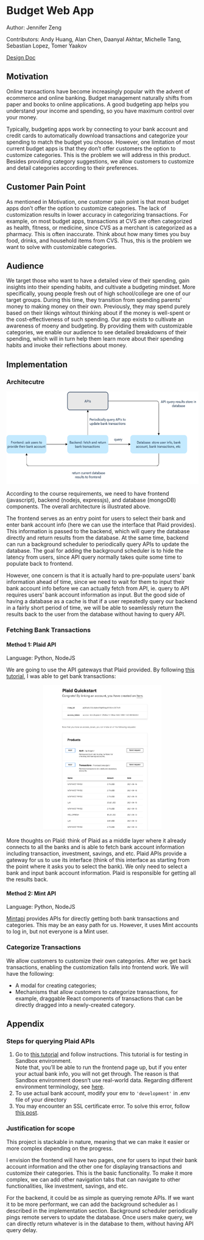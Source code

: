 # Budget Web App 
Author: Jennifer Zeng

Contributors: Andy Huang, Alan Chen, Daanyal Akhtar, Michelle Tang, Sebastian Lopez, Tomer Yaakov

[Design Doc](https://docs.google.com/document/d/1yhA75AGxCYOdqQVFb3dU0rH4Cb3hcuQu0ZmYiSqXpFA/edit#heading=h.wmr0r83w17jn)

## Motivation 
Online transactions have become increasingly popular with the advent of ecommerce and online banking. 
Budget management naturally shifts from paper and books to online applications. 
A good budgeting app helps you understand your income and spending, so you have maximum control over your money. 

Typically, budgeting apps work by connecting to your bank account and credit cards to automatically download 
transactions and categorize your spending to match the budget you choose. However, one limitation of most 
current budget apps is that they don’t offer customers the option to customize categories. 
This is the problem we will address in this product. 
Besides providing category suggestions, we allow customers to customize and detail categories according to their preferences. 


## Customer Pain Point 
As mentioned in Motivation, one customer pain point is that most budget apps don’t offer 
the option to customize categories. The lack of customization results in lower accuracy in 
categorizing transactions. For example, on most budget apps, transactions at CVS are often 
categorized as health, fitness, or medicine, since CVS as a merchant is categorized as a pharmacy. 
This is often inaccurate. Think about how many times you buy food, drinks, and household items from CVS. 
Thus, this is the problem we want to solve with customizable categories.


## Audience 
We target those who want to have a detailed view of their spending, gain insights into their spending habits, and cultivate 
a budgeting mindset. More specifically, young people fresh out of high school/college are one of our target groups. During this time, 
they transition from spending parents' money to making money on their own. Previously, they may spend purely based on their likings wihtout 
thinking about if the money is well-spent or the cost-effectiveness of such spending. Our app exists to cultivate an awareness of moeny and 
budgeting. By providing them with customizable categories, we enable our audience to see detailed breakdowns of their spending, 
which will in turn help them learn more about their spending habits and invoke their reflections about money. 

## Implementation 

### Architecutre 
<p align="center">  
    <img src="./images/architecture.png" width="568" height="242"> 
</p>

According to the course requirements, we need to have frontend (javascript), backend (nodejs, expressjs), 
and database (mongoDB) components. The overall architecture is illustrated above. 

The frontend serves as an entry point for users to select their bank and enter bank account info 
(here we can use the interface that Plaid provides). This information is passed to the backend, 
which will query the database directly and return results from the database. At the same time, 
backend can run a background scheduler to periodically query APIs to update the database. 
The goal for adding the background scheduler is to hide the latency from users, since API query 
normally takes quite some time to populate back to frontend. 

However, one concern is that it is actually hard to pre-populate users’ bank information ahead of time, 
since we need to wait for them to input their bank account info before we can actually fetch from API, 
ie. query to API requires users’ bank account information as input. But the good side of having a database as 
a cache is that if a user repeatedly query our backend in a fairly short period of time, we will be able to 
seamlessly return the results back to the user from the database without having to query API. 


### Fetching Bank Transactions 

#### Method 1: Plaid API 
Language: Python, NodeJS 

We are going to use the API gateways that Plaid provided. By following [this tutorial](https://dashboard.plaid.com/overview/sandbox), 
I was able to get bank transactions: 
<p align="center">  
    <img src="./images/transaction.png" width="310" height="384"> 
</p>

More thoughts on Plaid: think of Plaid as a middle layer where it already connects to all the banks and is 
able to fetch bank account information including transaction, investment, savings, and etc. Plaid APIs provide a 
gateway for us to use its interface (think of this interface as starting from the point where it asks you to select the bank). 
We only need to select a bank and input bank account information. Plaid is responsible for getting all the results back. 


#### Method 2: Mint API 
Language: Python, NodeJS

[Mintapi](https://github.com/dhleong/pepper-mint) provides APIs for directly getting both bank transactions and categories. 
This may be an easy path for us. However, it uses Mint accounts to log in, but not everyone is a Mint user. 


### Categorize Transactions 
We allow customers to customize their own categories. After we get back transactions, enabling the customization 
falls into frontend work. We will have the following: 
* A modal for creating categories; 
* Mechanisms that allow customers to categorize transactions, for example, 
draggable React components of transactions that can be directly dragged into a newly-created category. 


## Appendix 
### Steps for querying Plaid APIs 
1. Go to [this tutorial](https://dashboard.plaid.com/overview/sandbox) and follow instructions. This tutorial is for testing in Sandbox environment.  
Note that, you’ll be able to run the frontend page up, but if you enter your actual bank info, you will not get through. 
The reason is that Sandbox environment doesn’t use real-world data. Regarding different environment terminology, see [here](https://plaid.com/docs/quickstart/glossary/#environments).
2. To use actual bank account, modify your env to ```'development'``` in .env file of your directory 
3. You may encounter an SSL certificate error. To solve this error, follow [this post](https://stackoverflow.com/questions/50236117/scraping-ssl-certificate-verify-failed-error-for-http-en-wikipedia-org). 

### Justification for scope
This project is stackable in nature, meaning that we can make it easier or more complex depending on the progress. 

I envision the frontend will have two pages, one for users to input their bank account information and the other 
one for displaying transactions and customize their categories. This is the basic functionality. To make it more complex,
we can add other navigation tabs that can navigate to other functionalities, like investment, savings, and etc. 

For the backend, it could be as simple as querying remote APIs. If we want it to be more performant, we can add the background scheduler
as I described in the implementation section. Background scheduler periodically pings remote servers to update the database. Once users make
query, we can directly return whatever is in the database to them, without having API query delay. 